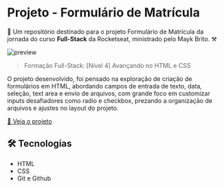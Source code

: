 # Projeto - Formulário de Matrícula

🚀 Um repositório destinado para o projeto Formulário de Matrícula da jornada do curso **Full-Stack** da Rocketseat, ministrado pelo Mayk Brito. ⚒

![preview](...)

> Formação Full-Stack: [Nível 4] Avançando no HTML e CSS

O projeto desenvolvido, foi pensado na exploração de criação de formulários em HTML, abordando campos de entrada de texto, data, seleção, text area e envio de arquivos, com grande foco em customizar inputs desafiadores como radio e checkbox, prezando a organização de arquivos e ajustes no layout do projeto.

[🔗 Veja o projeto](...)

## 🛠️ Tecnologias

- HTML
- CSS
- Git e Github